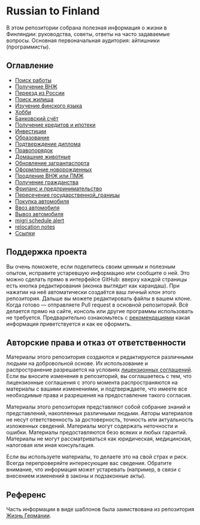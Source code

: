 # Russian to Finland

В этом репозитории собрана полезная информация о жизни в Финляндии: руководства, советы, ответы на часто задаваемые вопросы. Основная первоначальная аудитория: айтишники (программисты).

## Оглавление

- [Поиск работы](01_Поиск_работы.md)
- [Получение ВНЖ](02_Получение_ВНЖ.md)
- [Переезд из России](03_Переезд_из_России.md)
- [Поиск жилища](04_Поиск_жилища.md)
- [Изучение финскогo языка](05_Изучение_финского_языка.md)
- [Хобби](06_Хобби.md)
- [Банковский счёт](10_Банковский_счёт.md)
- [Получение кредитов и ипотеки](11_Получение_кредитов_и_ипотеки.md)
- [Инвестиции](12_Инвестиции.md)
- [Образование](20_Образование.md)
- [Подтверждение диплома](21_Подтверждение_диплома.md)
- [Правопорядок](40_Правопорядок.md)
- [Домашние животные](41_Домашние_животные.md)
- [Обновление загранпаспорта](42_Обновление_загранпаспорта.md)
- [Оформление новорожденных](43_Оформление_новорожденных.md)
- [Продление ВНЖ или ПМЖ](44_Продление_ВНЖ_или_ПМЖ.md)
- [Получение гражданства](45_Получение_гражданства.md)
- [Фриланс и предпринимательство](46_Фриланс_и_предпринимательство.md)
- [Пересечение государственной_границы](47_Пересечение_государственной_границы.md)
- [Покупка автомобиля](51_Покупка_автомобиля.md)
- [Ввоз автомобиля](52_Ввоз_автомобиля.md)
- [Вывоз автомобиля](53_Вывоз_автомобиля.md)
- [migri schedule alert](97_migri_schedule_alert.md)
- [relocation notes](98_relocation_notes.md)
- [Ссылки](99_references.md)

## Поддержка проекта

Вы очень поможете, если поделитесь своим ценным и полезным опытом, исправите устаревшую информацию или сообщите о ней. Это можно сделать прямо в интерфейсе GitHub: вверху каждой страницы есть кнопка редактирования (иконка выглядит как карандаш). При нажатии на неё автоматически создаётся ваш личный клон этого репозитория. Дальше вы можете редактировать файлы в вашем клоне. Когда готово — отправляете Pull request в основной репозиторий. Всё делается прямо на сайте, консоль или другие программы использовать не требуется. Предварительно ознакомьтесь с [рекомендациями](CONTRIBUTING.md) какая информация приветствуется и как ее оформить.

## Авторские права и отказ от ответственности

Материалы этого репозитория создаются и редактируются различными людьми на добровольной основе. Их использование и распространение разрешается на условиях [лицензионных соглашений](LICENSE). Если вы вносите изменения в репозиторий, вы соглашаетесь с тем, что лицензионные соглашения с этого момента распространяются на материалы с вашими изменениями, и подтверждаете, что имеете все необходимые права и разрешения на предоставление такого согласия.

Материалы этого репозитория представляют собой собрание знаний и представлений, накопленных различными людьми. Авторы материалов не несут ответственность за достоверность, точность или актуальность изложенных сведений. Материалы могут содержать неточности и ошибки. Материалы предоставляются безо всяких и любых гарантий. Материалы не могут рассматриваться как юридическая, медицинская, налоговая или иная консультация.

Если вы используете материалы, то делаете это на свой страх и риск. Всегда перепроверяйте интересующие вас сведения. Обратите внимание, что информация может устаревать (например, в связи с внесением изменений в законы и подзаконные акты).

## Референс

Часть информации в виде шаблонов была заимствована из репозитория [Жизнь Германии](https://github.com/ru-de/faq).
